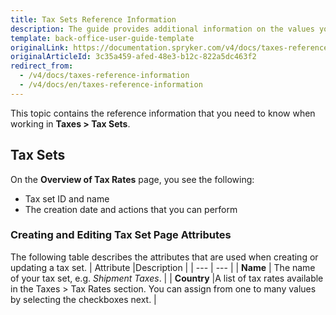 ```yaml
---
title: Tax Sets Reference Information
description: The guide provides additional information on the values you use when managing tax sets in the Back Office.
template: back-office-user-guide-template
originalLink: https://documentation.spryker.com/v4/docs/taxes-reference-information
originalArticleId: 3c35a459-afed-48e3-b12c-822a5dc463f2
redirect_from:
  - /v4/docs/taxes-reference-information
  - /v4/docs/en/taxes-reference-information
---
```


This topic contains the reference information that you need to know when working in **Taxes > Tax Sets**.

## Tax Sets
On the **Overview of Tax Rates** page, you see the following:
* Tax set ID and name
* The creation date and actions that you can perform

### Creating and Editing Tax Set Page Attributes

The following table describes the attributes that are used when creating or updating a tax set.
| Attribute |Description  |
| --- | --- |
| **Name** | The name of your tax set, e.g. _Shipment Taxes_. |
| **Country** |A list of tax rates available in the Taxes > Tax Rates section. You can assign from one to many values by selecting the checkboxes next. |
